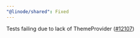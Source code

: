```yaml
---
"@linode/shared": Fixed
---
```


Tests failing due to lack of ThemeProvider ([#12107](https://github.com/linode/manager/pull/12107))
